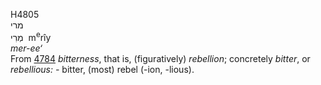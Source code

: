 <body>
  <p>H4805<br>  מרי  <br> מְרִי  ‎  m<sup>e</sup>rı̂y  <br><i>mer-ee‘ </i><br>From <a href="h4784.htm">4784</a>  <i>bitterness</i>, that is, (figuratively) <i>rebellion</i>; concretely <i>bitter</i>, or <i>rebellious: - </i>bitter, (most) rebel (-ion, -lious).<br></p>
 </body>